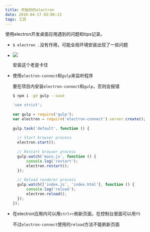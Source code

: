 ```yaml
---
title: 开始你的electron
date: 2016-04-17 03:06:13
tags: 工具
---
```


使用electron开发桌面应用遇到的问题和tips记录。

* `$ electron .`没有作用，可能全局环境安装出现了一些问题

* ![](http://ww2.sinaimg.cn/large/68731f4agw1f2z57jnc97j20nv0eaae5.jpg)

  安装这个老是卡住

* 使用`electron-connect`和`gulp`来监听程序

  要在项目内安装`electron-connect`和`gulp`，否则会报错

  ```bash
  $ npm i -gd gulp --save
  ```

  ```javascript
  'use strict';
   
  var gulp = require('gulp');
  var electron = require('electron-connect').server.create();
   
  gulp.task('default', function () {
   
    // Start browser process 
    electron.start();
   
    // Restart browser process 
    gulp.watch('main.js', function () {
    	console.log('restart');
    	electron.restart();
    });
   
    // Reload renderer process 
    gulp.watch(['index.js', 'index.html'], function () {
    	console.log('reload');
    	electron.reload();
    });
  });	
  ```

* 在electron应用内可以用`ctrl+r`刷新页面，在控制台里面可以用`f5`

  不过`electron-connect`使用的`reload`方法不能刷新页面